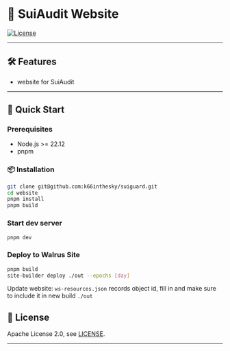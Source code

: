 # 🚀 SuiAudit Website

[![License](https://img.shields.io/github/license/k66inthesky/suiguard)](./LICENSE)

<!-- [![Build Status](https://img.shields.io/github/actions/workflow/status/yourname/yourrepo/ci.yml)](https://github.com/yourname/yourrepo/actions)
[![npm version](https://img.shields.io/npm/v/your-package)](https://www.npmjs.com/package/your-package) -->

---

## 🛠 Features

- website for SuiAudit

---

## 📖 Quick Start

### Prerequisites

- Node.js >= 22.12
- pnpm

### 📦 Installation

```bash
git clone git@github.com:k66inthesky/suiguard.git
cd website
pnpm install
pnpm build
```

### Start dev server

```bash
pnpm dev
```

### Deploy to Walrus Site

```bash
pnpm build
site-builder deploy ./out --epochs [day]
```

Update website:
`ws-resources.json` records object id, fill in and make sure to include it in new build `./out`

## 📜 License

Apache License 2.0, see [LICENSE](https://github.com/k66inthesky/suiguard/blob/main/LICENSE).

---
